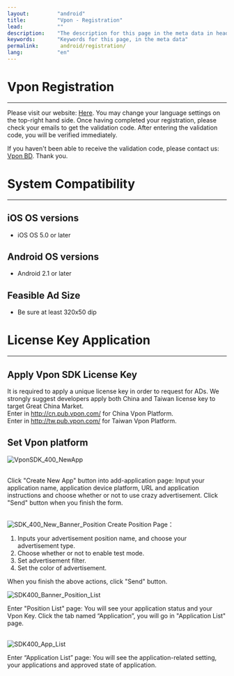```yaml
---
layout:         "android"
title:          "Vpon - Registration"
lead:           ""
description:    "The description for this page in the meta data in header."
keywords:       "Keywords for this page, in the meta data"
permalink:       android/registration/
lang:           "en"
---
```

# Vpon Registration
---
Please visit our website: [Here](http://tw.pub.vpon.com/register.action). You may change your language settings on the top-right hand side. Once having completed your registration, please check your emails to get the validation code. After entering the validation code, you will be verified immediately.

If you haven't been able to receive the validation code, please contact us: [Vpon BD](mailro:bd@vpon.com). Thank you.

# System Compatibility  
---
## iOS OS versions  

 * iOS OS 5.0 or later

## Android OS versions  

 * Android 2.1 or later

## Feasible Ad Size  

 * Be sure at least 320x50 dip

# License Key Application  
---
## Apply Vpon SDK License Key  

It is required to apply a unique license key in order to request for ADs. We strongly suggest developers apply both China and Taiwan license key to target Great China Market. <br>Enter in http://cn.pub.vpon.com/ for China Vpon Platform. <br>Enter in http://tw.pub.vpon.com/ for Taiwan Vpon Platform.

## Set Vpon platform

![VponSDK_400_NewApp]

<br>Click  "Create New App" button into add-application page: Input your application name, application device platform, URL and application instructions and choose whether or not to use crazy advertisement. Click "Send" button when you finish the form.<br><br>

![SDK_400_New_Banner_Position]
Create Position Page：
1. Inputs your advertisement position name, and choose your advertisement type.
2. Choose whether or not to enable test mode.
3. Set advertisement filter.
4. Set the color of advertisement.

When you finish the above actions, click "Send" button. <br>

![SDK400_Banner_Position_List]

Enter "Position List" page: You will see your application status and your Vpon Key. Click the tab named “Application”, you will go in "Application List" page.<br><br>

![SDK400_App_List]

Enter “Application List” page: You will see the application-related setting, your applications and approved state of application.<br><br>

[VponSDK_400_NewApp]: {{site.baseurl}}/assets/img/VponSDK_400_NewApp.png
[SDK_400_New_Banner_Position]: {{site.baseurl}}/assets/img/SDK_400_New_Banner_Position.png
[SDK400_Banner_Position_List]: {{site.baseurl}}/assets/img/SDK400_Banner_Position_List.png
[SDK400_App_List]: {{site.baseurl}}/assets/img/SDK400_App_List.png
